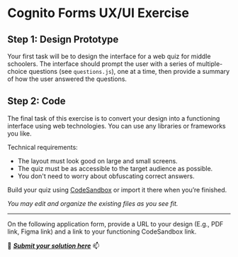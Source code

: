 # Cognito Forms UX/UI Exercise

## Step 1: Design Prototype
Your first task will be to design the interface for a web quiz for middle schoolers. The interface should prompt the user with a series of multiple-choice questions (see `questions.js`), one at a time, then provide a summary of how the user answered the questions.

## Step 2: Code
The final task of this exercise is to convert your design into a functioning interface using web technologies. You can use any libraries or frameworks you like.

Technical requirements:
-	The layout must look good on large and small screens.
-	The quiz must be as accessible to the target audience as possible.
- You don't need to worry about obfuscating correct answers.

Build your quiz using [CodeSandbox](https://codesandbox.io) or import it there when you’re finished.

_You may edit and organize the existing files as you see fit._

---
On the following application form, provide a URL to your design (E.g., PDF link, Figma link) and a link to your functioning CodeSandbox link.

:memo: ___[Submit your solution here](https://www.cognitoforms.com/CognitoForms/EmploymentSurvey?v2&entry=%7B%22Position%22%3A%2259-18%22%2C%20%22IncludePrototype%22%3A%20%22Yes%22%7D)___ :mailbox:
